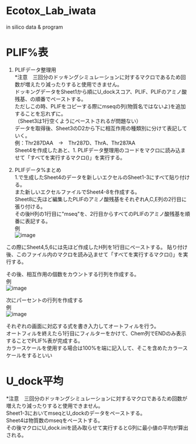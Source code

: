 # Ecotox_Lab_iwata
 in silico data & program

# PLIF%表
1. PLIFデータ整理用<br>
*注意　三回分のドッキングシミュレーションに対するマクロであるため回数が増えたり減ったりすると使用できません。<br>
ドッキングデータをSheet1から順にU_dockスコア、PLIF、PLIFのアミノ酸残基、の順番でペーストする。<br>
ただしこの時、PLIFをコピーする際にmseqの列(物質名ではないよ)を追加することを忘れずに。<br>
（Sheet3は1行空くようにペーストされるが問題ない）<br>
データを取得後、Sheet3のD2から下に相互作用の種類別に分けて表記していく。<br>
例：Thr287DAA　→　Thr287D、ThrA、Thr287AA<br>
Sheet4を作成したあと、1. PLIFデータ整理用のコードをマクロに読み込ませて「すべてを実行するマクロ()」を実行する。<br>

3. PLIFデータ%まとめ<br>
1.で生成したSheet4のデータを新しいエクセルのSheet1-3にすべて貼り付ける。<br>
また新しいエクセルファイルでSheet4-8を作成する。<br>
Sheet8に先ほど編集したPLIFのアミノ酸残基をそれぞれA,C,E列の2行目に張り付ける。<br>
その後H列の1行目に"mseq"を、2行目からすべてのPLIFのアミノ酸残基を順番に表記する。<br>
例<br>
![image](https://github.com/yanakaru2020/Ecotox_Lab_iwata/assets/135199782/a677c137-6aca-446a-a887-4fe77fe483d8)

この際にSheet4,5,6には先ほど作成したH列を1行目にペーストする。
貼り付け後、このファイル内のマクロを読み込ませて「すべてを実行するマクロ()」を実行する。<br>

その後、相互作用の個数をカウントする行列を作成する。<br>
例<br>
![image](https://github.com/user-attachments/assets/bbed8522-a5ac-46fc-a2ef-41c10c300bab)

次にパーセントの行列を作成する<br>
例<br>
![image](https://github.com/user-attachments/assets/c183f4c7-f03f-4575-a53c-1ab369401f5e)

それぞれの画面に対応する式を書き入力してオートフィルを行う。<br>
オートフィルを終えたら1行目にフィルターをかけて、Chem列でENDのみ表示することでPLIF%表が完成する。<br>
カラースケールを使用する場合は100%を端に記入して、そこを含めたカラースケールをするといい<br>

# U_dock平均
*注意　三回分のドッキングシミュレーションに対するマクロであるため回数が増えたり減ったりすると使用できません。<br>
Sheet1-3においてmseqとU_dockのデータをペーストする。<br>
Sheet4は物質数のmseqをペーストする。<br>
その後マクロにU_dock.iniを読み取らせて実行するとG列に最小値の平均が算出される。<br>

